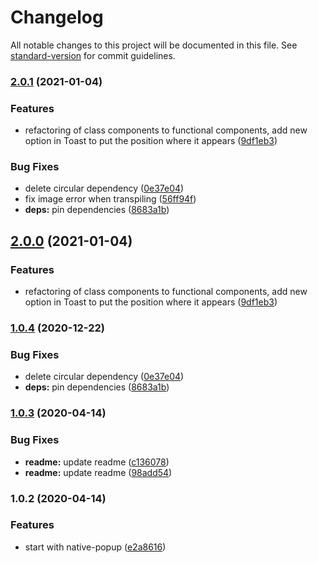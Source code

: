 # Changelog

All notable changes to this project will be documented in this file. See [standard-version](https://github.com/conventional-changelog/standard-version) for commit guidelines.

### [2.0.1](https://github.com/kyupss/native-popup/compare/v1.0.3...v2.0.1) (2021-01-04)


### Features

* refactoring of class components to functional components, add new option in Toast to put the position where it appears ([9df1eb3](https://github.com/kyupss/native-popup/commit/9df1eb30edbabd56a9b6fc072dbfecb10ec9a824))


### Bug Fixes

* delete circular dependency ([0e37e04](https://github.com/kyupss/native-popup/commit/0e37e0426932150756e7deb0c522026ecefc8f76))
* fix image error when transpiling ([56ff94f](https://github.com/kyupss/native-popup/commit/56ff94f54317d28c90b82fe356878acb5d1a4d1a))
* **deps:** pin dependencies ([8683a1b](https://github.com/kyupss/native-popup/commit/8683a1bf0ff670a906f78782398948ad4de1445e))

## [2.0.0](https://github.com/kyupss/native-popup/compare/v1.0.4...v2.0.0) (2021-01-04)


### Features

* refactoring of class components to functional components, add new option in Toast to put the position where it appears ([9df1eb3](https://github.com/kyupss/native-popup/commit/9df1eb30edbabd56a9b6fc072dbfecb10ec9a824))

### [1.0.4](https://github.com/kyupss/native-popup/compare/v1.0.3...v1.0.4) (2020-12-22)


### Bug Fixes

* delete circular dependency ([0e37e04](https://github.com/kyupss/native-popup/commit/0e37e0426932150756e7deb0c522026ecefc8f76))
* **deps:** pin dependencies ([8683a1b](https://github.com/kyupss/native-popup/commit/8683a1bf0ff670a906f78782398948ad4de1445e))

### [1.0.3](https://github.com/kyupss/native-popup/compare/v1.0.2...v1.0.3) (2020-04-14)


### Bug Fixes

* **readme:** update readme ([c136078](https://github.com/kyupss/native-popup/commit/c136078fa6442aaa1ce9c8a7f90f2726e4cee090))
* **readme:** update readme ([98add54](https://github.com/kyupss/native-popup/commit/98add549b6ba03fb13f31a36d5affacd444e738e))

### 1.0.2 (2020-04-14)


### Features

* start with native-popup ([e2a8616](https://github.com/kyupss/native-popup/commit/e2a8616968bbe61baa679afa3e3f6daf0dacab8e))
